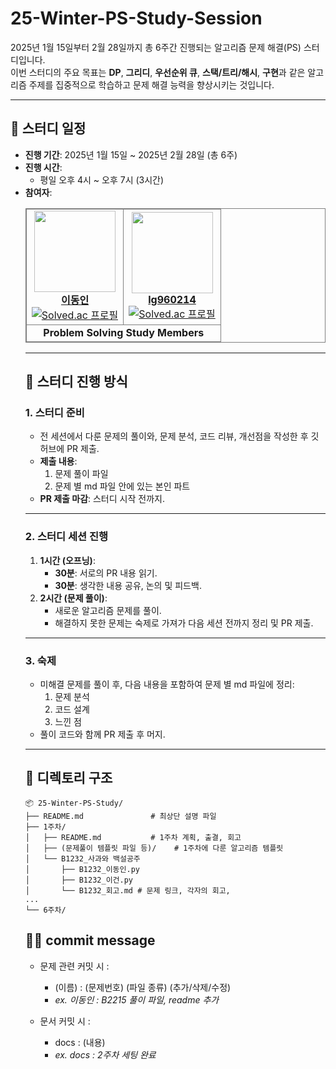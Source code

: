 # 25-Winter-PS-Study-Session

2025년 1월 15일부터 2월 28일까지 총 6주간 진행되는 알고리즘 문제 해결(PS) 스터디입니다.  
이번 스터디의 주요 목표는 **DP**, **그리디**, **우선순위 큐**, **스택/트리/해시**, **구현**과 같은 알고리즘 주제를 집중적으로 학습하고 문제 해결 능력을 향상시키는 것입니다.

---

## 📅 스터디 일정

- **진행 기간**: 2025년 1월 15일 ~ 2025년 2월 28일 (총 6주)
- **진행 시간**: 
  - 평일 오후 4시 ~ 오후 7시 (3시간)
- **참여자**:
  <table style="border: 0.5px solid gray; width: 100%; border-collapse: collapse; text-align: center;">
  <tr>
    <td style="border: 0.5px solid gray;">
      <a href="https://github.com/donginLee">
        <img src="https://avatars.githubusercontent.com/donginLee" width="130px;" alt="">
        <br><b>이동인</b>
      </a>
      <br>
      <a href="https://solved.ac/harperdoincode">
        <img src="http://mazassumnida.wtf/api/generate_badge?boj=harperdoincode" alt="Solved.ac 프로필">
      </a>
    </td>
    <td style="border: 0.5px solid gray;">
      <a href="https://github.com/lg960214">
        <img src="https://avatars.githubusercontent.com/lg960214" width="130px;" alt="">
        <br><b>lg960214</b>
      </a>
      <br>
      <a href="https://solved.ac/lg960214">
        <img src="http://mazassumnida.wtf/api/generate_badge?boj=lg960214" alt="Solved.ac 프로필">
      </a>
    </td>
  </tr>
  <tr>
    <td colspan="2" style="border: 0.5px solid gray;"><b>Problem Solving Study Members</b></td>
  </tr>
</table>


---

## 📝 스터디 진행 방식

### 1. 스터디 준비
- 전 세션에서 다룬 문제의 풀이와, 문제 분석, 코드 리뷰, 개선점을 작성한 후 깃허브에 PR 제출.
- **제출 내용**:
  1. 문제 풀이 파일
  2. 문제 별 md 파일 안에 있는 본인 파트
- **PR 제출 마감**: 스터디 시작 전까지.

---

### 2. 스터디 세션 진행
1. **1시간 (오프닝)**:
   - **30분**: 서로의 PR 내용 읽기.
   - **30분**: 생각한 내용 공유, 논의 및 피드백.
2. **2시간 (문제 풀이)**:
   - 새로운 알고리즘 문제를 풀이.
   - 해결하지 못한 문제는 숙제로 가져가 다음 세션 전까지 정리 및 PR 제출.

---

### 3. 숙제
- 미해결 문제를 풀이 후, 다음 내용을 포함하여 문제 별 md 파일에 정리:
  1. 문제 분석
  2. 코드 설계
  3. 느낀 점
- 풀이 코드와 함께 PR 제출 후 머지.

---

## 📂 디렉토리 구조

```plaintext
📦 25-Winter-PS-Study/
├── README.md               # 최상단 설명 파일
├── 1주차/
│   ├── README.md           # 1주차 계획, 출결, 회고
│   ├── (문제풀이 템플릿 파일 등)/    # 1주차에 다룬 알고리즘 템플릿
│   └── B1232_사과와 백설공주
│       ├── B1232_이동인.py
│       ├── B1232_이건.py
│       └── B1232_회고.md # 문제 링크, 각자의 회고, 
...
└── 6주차/ 
```

## 👨‍💻 commit message
- 문제 관련 커밋 시 :
  - (이름) : (문제번호) (파일 종류) (추가/삭제/수정)
  - _ex. 이동인 : B2215 풀이 파일, readme 추가_

- 문서 커밋 시 :
  - docs : (내용)
  - _ex. docs : 2주차 세팅 완료_